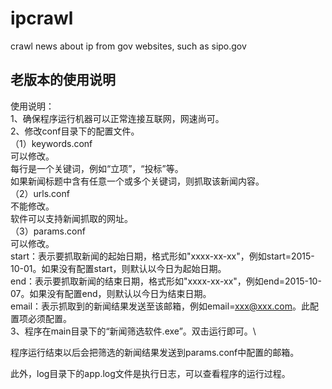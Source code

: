 # ipcrawl

crawl news about ip from gov websites, such as sipo.gov

## 老版本的使用说明

使用说明：\
1、确保程序运行机器可以正常连接互联网，网速尚可。\
2、修改conf目录下的配置文件。\
（1）keywords.conf\
可以修改。\
每行是一个关键词，例如“立项”，“投标”等。\
如果新闻标题中含有任意一个或多个关键词，则抓取该新闻内容。\
（2）urls.conf\
不能修改。\
软件可以支持新闻抓取的网址。\
（3）params.conf\
可以修改。\
start：表示要抓取新闻的起始日期，格式形如"xxxx-xx-xx"，例如start=2015-10-01。如果没有配置start，则默认以今日为起始日期。\
end：表示要抓取新闻的结束日期，格式形如"xxxx-xx-xx"，例如end=2015-10-07。如果没有配置end，则默认以今日为结束日期。\
email：表示抓取到的新闻结果发送至该邮箱，例如email=xxx@xxx.com。此配置项必须配置。\
3、程序在main目录下的“新闻筛选软件.exe”。双击运行即可。\

程序运行结束以后会把筛选的新闻结果发送到params.conf中配置的邮箱。

此外，log目录下的app.log文件是执行日志，可以查看程序的运行过程。
